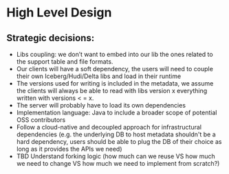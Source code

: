 # High Level Design

## Strategic decisions:

- Libs coupling: we don’t want to embed into our lib the ones related to the support table and file formats.
- Our clients will have a soft dependency, the users will need to couple their own Iceberg/Hudi/Delta libs and load in their runtime
- The versions used for writing is included in the metadata, we assume the clients will always be able to read with libs version x everything written with versions < = x.
- The server will probably have to load its own dependencies
- Implementation language: Java to include a broader scope of potential OSS contributors
- Follow a cloud-native and decoupled approach for infrastructural dependencies (e.g. the underlying DB to host metadata shouldn't be a hard dependency, users should be able to plug the DB of their choice as long as it provides the APIs we need)
- TBD Understand forking logic (how much can we reuse VS how much we need to change VS how much we need to implement from scratch?)